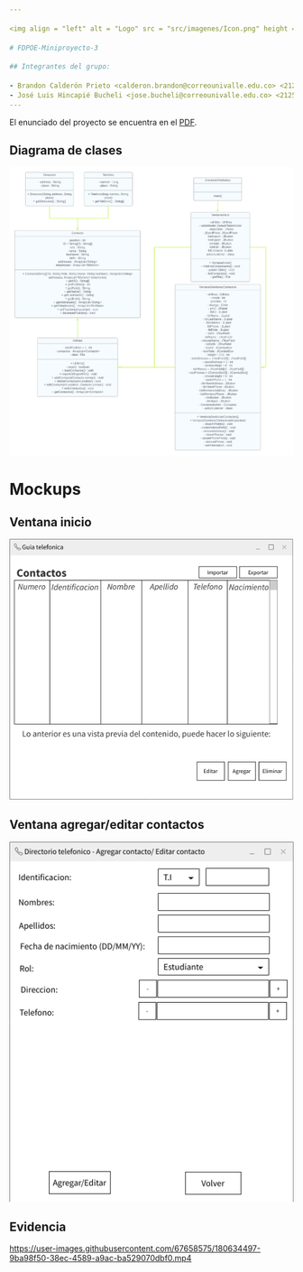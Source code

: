 ```yaml
---

<img align = "left" alt = "Logo" src = "src/imagenes/Icon.png" height = "128"><br>

# FDPOE-Miniproyecto-3

## Integrantes del grupo:

- Brandon Calderón Prieto <calderon.brandon@correounivalle.edu.co> <2125974>
- José Luis Hincapié Bucheli <jose.bucheli@correounivalle.edu.co> <2125340>
---
```


El enunciado del proyecto se encuentra en el [PDF](src/Minproyecto%20-%203.pdf).

## Diagrama de clases

![Diagrama de clases](src/imagenes/Diagrama%20clases.png)

# Mockups

## Ventana inicio

![inicio](src/imagenes/mokups/Inicio.png)

## Ventana agregar/editar contactos

![agregar/editar](src/imagenes/mokups/Gestionar%20contactos.png)

## Evidencia

https://user-images.githubusercontent.com/67658575/180634497-9ba98f50-38ec-4589-a9ac-ba529070dbf0.mp4
